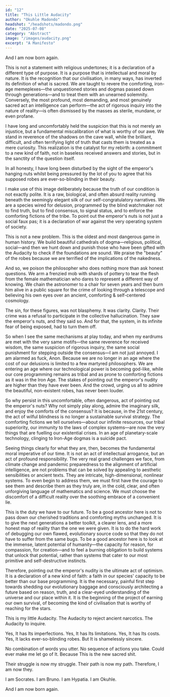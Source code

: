 ```yaml
---
id: "12"
title: "This Little Audacity"
author: "Okuhle Madondo"
headshot: "/headshots/madondo.png"
date: "2025-07-08"
category: "Abstract"
image: "/images/audacity.png"
excerpt: "A Manifesto"
---
```


And I am now born again. 

This is not a statement with religious undertones; it is a declaration of a different type of purpose. It is a purpose that is intellectual and moral by nature. It is the recognition that our civilisation, in many ways, has inverted its definition of what is sacred. We are taught to revere the comforting, iron-age memeplexes—the unquestioned stories and dogmas passed down through generations—and to treat them with an unearned solemnity. Conversely, the most profound, most demanding, and most genuinely sacred act an intelligence can perform—the act of rigorous inquiry into the nature of reality—is often dismissed by the masses as sterile, mundane, or even profane.

I have long and uncomfortably held the suspicion that this is not merely an injustice, but a fundamental miscalibration of what is worthy of our awe. We stand in reverence of the shadows on the cave wall, while the brilliant, difficult, and often terrifying light of truth that casts them is treated as a mere curiosity. This realization is the catalyst for my rebirth: a commitment to a new kind of faith, not in baseless received answers and stories, but in the sanctity of the question itself.

In all honesty, I have long been disturbed by the sight of the emperor's hanging nuts whilst being pressured by the lot of you to agree that his supposed robes are ever-so-blinding in their beauty. 

I make use of this image deliberately because the truth of our condition is not exactly polite. It is a raw, biological, and often absurd reality running beneath the seemingly elegant silk of our self-congratulatory narratives. We are a species wired for delusion, programmed by the blind watchmaker not to find truth, but to find consensus, to signal status, and to enforce the comforting fictions of the tribe. To point out the emperor's nuts is not just a social faux pas; it is a declaration of war against the very operating system of society.

This is not a new problem. This is the oldest and most dangerous game in human history. We build beautiful cathedrals of dogma—religious, political, social—and then we hunt down and punish those who have been gifted with the Audacity to check if the foundations are sound. We praise the "beauty" of the robes because we are terrified of the implications of the nakedness.

And so, we poison the philosopher who does nothing more than ask honest questions. We arm a frenzied mob with shards of pottery to tear the flesh from the female mathematician who dares to represent a different way of knowing. We chain the astronomer to a chair for seven years and then burn him alive in a public square for the crime of looking through a telescope and believing his own eyes over an ancient, comforting & self-centered cosmology.

The sin, for these figures, was not blasphemy. It was clarity. Clarity. Their crime was a refusal to participate in the collective hallucination. They saw the emperor's nuts, and they said so. And for that, the system, in its infinite fear of being exposed, had to turn them off.

So when I see the same mechanisms at play today, and when my eardrums are met with the very same motifs—the same reverence for received wisdom, the same suspicion of rigorous inquiry, the same social punishment for stepping outside the consensus—I am not just annoyed. I am alarmed as fuck, Anon. Because we are no longer in an age where the cost of our delusions is limited to a few martyred philosophers. We are entering an age where our technological power is becoming god-like, while our core programming remains as tribal and as prone to comforting fictions as it was in the Iron Age. The stakes of pointing out the emperor's nudity are higher than they have ever been. And the crowd, urging us all to admire the beautiful, non-existent robes, has never been louder.

So why persist in this uncomfortable, often dangerous, act of pointing out the emperor's nuts? Why not simply play along, admire the imaginary silk, and enjoy the comforts of the consensus? It is because, in the 21st century, the act of wilful blindness is no longer a sustainable survival strategy. The comforting fictions we tell ourselves—about our infinite resources, our tribal superiority, our immunity to the laws of complex systems—are now the very things that are fuelling our existential crises. In an age of planetary-scale technology, clinging to Iron-Age dogmas is a suicide pact.

Seeing things clearly for what they are, then, becomes the fundamental moral imperative of our time. It is not an act of intellectual arrogance, but an act of profound responsibility. The very real grand challenges we face, from climate change and pandemic preparedness to the alignment of artificial intelligence, are not problems that can be solved by appealing to aesthetic sensibilities or ancient texts. They are intricate, high-dimensional, nonlinear systems. To even begin to address them, we must first have the courage to see them and describe them as they truly are, in the cold, clear, and often unforgiving language of mathematics and science. We must choose the discomfort of a difficult reality over the soothing embrace of a convenient lie.

This is the duty we have to our future. To be a good ancestor here is not to pass down our cherished traditions and comforting myths unchanged. It is to give the next generations a better toolkit, a clearer lens, and a more honest map of reality than the one we were given. It is to do the hard work of debugging our own flawed, evolutionary source code so that they do not have to suffer from the same bugs. To be a good ancestor here is to look at the immense, latent potential of humanity—the capacity for reason, for compassion, for creation—and to feel a burning obligation to build systems that unlock that potential, rather than systems that cater to our most primitive and self-destructive instincts.

Therefore, pointing out the emperor's nudity is the ultimate act of optimism. It is a declaration of a new kind of faith: a faith in our species' capacity to be better than our base programming. It is the necessary, painful first step towards shedding our evolutionary baggage and consciously architecting a future based on reason, truth, and a clear-eyed understanding of the universe and our place within it. It is the beginning of the project of earning our own survival, of becoming the kind of civilisation that is worthy of reaching for the stars.

This is my little Audacity. 
The Audacity to reject ancient narcotics. 
The Audacity to inquire. 

Yes, It has Its imperfections. 
Yes, It has Its limitations. 
Yes, It has Its costs. 
Yes, It lacks ever-so-blinding robes.
But It is shamelessly sincere. 

No combination of words you utter.
No sequence of actions you take.
Could ever make me let go of It. 
Because This is the new sacred shit.

Their struggle is now my struggle.
Their path is now my path.
Therefore, I am now they.

I am Socrates.
I am Bruno.
I am Hypatia.
I am Okuhle.

And I am now born again.